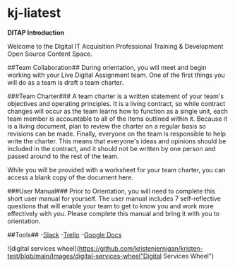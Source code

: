 # kj-liatest
**DITAP Introduction**

Welcome to the Digital IT Acquisition Professional Training & Development Open Source Content Space.

##Team Collaboration##
During orientation, you will meet and begin working with your Live Digital Assignment team. One of the first things you will do as a team is draft a team charter.

###Team Charter###
A team charter is a written statement of your team's objectives and operating principles. It is a living contract, so while contract changes will occur as the team learns how to function as a single unit, each team member is accountable to all of the items outlined within it. Because it is a living document, plan to review the charter on a regular basis so revisions can be made. Finally, everyone on the team is responsible to help write the charter. This means that everyone's ideas and opinions should be included in the contract, and it should not be written by one person and passed around to the rest of the team.

While you will be provided with a worksheet for your team charter, you can access a blank copy of the document here.

###User Manual###
Prior to Orientation, you will need to complete this short user manual for yourself. The user manual includes 7 self-reflective questions that will enable your team to get to know you and work more effectively with you. Please complete this manual and bring it with you to orientation.

##Tools##
-[Slack](https://slack.com/)
-[Trello](https://trello.com/)
-[Google Docs](https://docs.google.com/)

![digital services wheel](https://github.com/kristenjernigan/kristen-test/blob/main/Images/digital-services-wheel"Digital Services Wheel")
